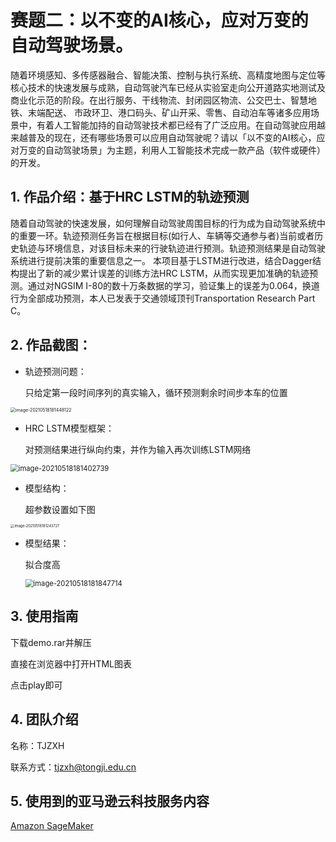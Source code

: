 # 赛题二：以不变的AI核心，应对万变的自动驾驶场景。
随着环境感知、多传感器融合、智能决策、控制与执行系统、高精度地图与定位等核心技术的快速发展与成熟，自动驾驶汽车已经从实验室走向公开道路实地测试及商业化示范的阶段。在出行服务、干线物流、封闭园区物流、公交巴士、智慧地铁、末端配送、 市政环卫、港口码头、矿山开采、零售、自动泊车等诸多应用场景中，有着人工智能加持的自动驾驶技术都已经有了广泛应用。在自动驾驶应用越来越普及的现在，还有哪些场景可以应用自动驾驶呢？请以「以不变的AI核心，应对万变的自动驾驶场景」为主题，利用人工智能技术完成一款产品（软件或硬件）的开发。

## 1. 作品介绍：基于HRC LSTM的轨迹预测

随着自动驾驶的快速发展，如何理解自动驾驶周围目标的行为成为自动驾驶系统中的重要一环。轨迹预测任务旨在根据目标(如行人、车辆等交通参与者)当前或者历史轨迹与环境信息，对该目标未来的行驶轨迹进行预测。轨迹预测结果是自动驾驶系统进行提前决策的重要信息之一。
本项目基于LSTM进行改进，结合Dagger结构提出了新的减少累计误差的训练方法HRC LSTM，从而实现更加准确的轨迹预测。通过对NGSIM I-80的数十万条数据的学习，验证集上的误差为0.064，换道行为全部成功预测，本人已发表于交通领域顶刊Transportation Research Part C。

## 2. 作品截图：

- 轨迹预测问题：

  只给定第一段时间序列的真实输入，循环预测剩余时间步本车的位置

<img src="https://github.com/tjzxh/amazonaws-hackathon-2021/blob/main/%E4%BB%A5%E4%B8%8D%E5%8F%98%E7%9A%84AI%E6%A0%B8%E5%BF%83%EF%BC%8C%E5%BA%94%E5%AF%B9%E4%B8%87%E5%8F%98%E7%9A%84%E8%87%AA%E5%8A%A8%E9%A9%BE%E9%A9%B6%E5%9C%BA%E6%99%AF%E3%80%82/%E5%9F%BA%E4%BA%8EHRC%20LSTM%E7%9A%84%E8%BD%A8%E8%BF%B9%E9%A2%84%E6%B5%8B%20-%20TJZXH/pic/1.png" alt="image-20210518181448122" style="zoom:50%;" />

- HRC LSTM模型框架：

  对预测结果进行纵向约束，并作为输入再次训练LSTM网络

<img src="https://github.com/tjzxh/amazonaws-hackathon-2021/blob/main/%E4%BB%A5%E4%B8%8D%E5%8F%98%E7%9A%84AI%E6%A0%B8%E5%BF%83%EF%BC%8C%E5%BA%94%E5%AF%B9%E4%B8%87%E5%8F%98%E7%9A%84%E8%87%AA%E5%8A%A8%E9%A9%BE%E9%A9%B6%E5%9C%BA%E6%99%AF%E3%80%82/%E5%9F%BA%E4%BA%8EHRC%20LSTM%E7%9A%84%E8%BD%A8%E8%BF%B9%E9%A2%84%E6%B5%8B%20-%20TJZXH/pic/2.png" alt="image-20210518181402739" style="zoom: 80%;" />

- 模型结构：

  超参数设置如下图

<img src="https://github.com/tjzxh/amazonaws-hackathon-2021/blob/main/%E4%BB%A5%E4%B8%8D%E5%8F%98%E7%9A%84AI%E6%A0%B8%E5%BF%83%EF%BC%8C%E5%BA%94%E5%AF%B9%E4%B8%87%E5%8F%98%E7%9A%84%E8%87%AA%E5%8A%A8%E9%A9%BE%E9%A9%B6%E5%9C%BA%E6%99%AF%E3%80%82/%E5%9F%BA%E4%BA%8EHRC%20LSTM%E7%9A%84%E8%BD%A8%E8%BF%B9%E9%A2%84%E6%B5%8B%20-%20TJZXH/pic/3.png" alt="image-20210518181243727" style="zoom: 40%;" />

- 模型结果：

  拟合度高

  <img src="https://github.com/tjzxh/amazonaws-hackathon-2021/blob/main/%E4%BB%A5%E4%B8%8D%E5%8F%98%E7%9A%84AI%E6%A0%B8%E5%BF%83%EF%BC%8C%E5%BA%94%E5%AF%B9%E4%B8%87%E5%8F%98%E7%9A%84%E8%87%AA%E5%8A%A8%E9%A9%BE%E9%A9%B6%E5%9C%BA%E6%99%AF%E3%80%82/%E5%9F%BA%E4%BA%8EHRC%20LSTM%E7%9A%84%E8%BD%A8%E8%BF%B9%E9%A2%84%E6%B5%8B%20-%20TJZXH/pic/4.png" alt="image-20210518181847714" style="zoom: 80%;" />

## 3. 使用指南

下载demo.rar并解压

直接在浏览器中打开HTML图表

点击play即可

## 4. 团队介绍

名称：TJZXH

联系方式：tjzxh@tongji.edu.cn

## 5. 使用到的亚马逊云科技服务内容

[Amazon SageMaker](https://console.amazonaws.cn/sagemaker/home?region=cn-north-1#/landing)
